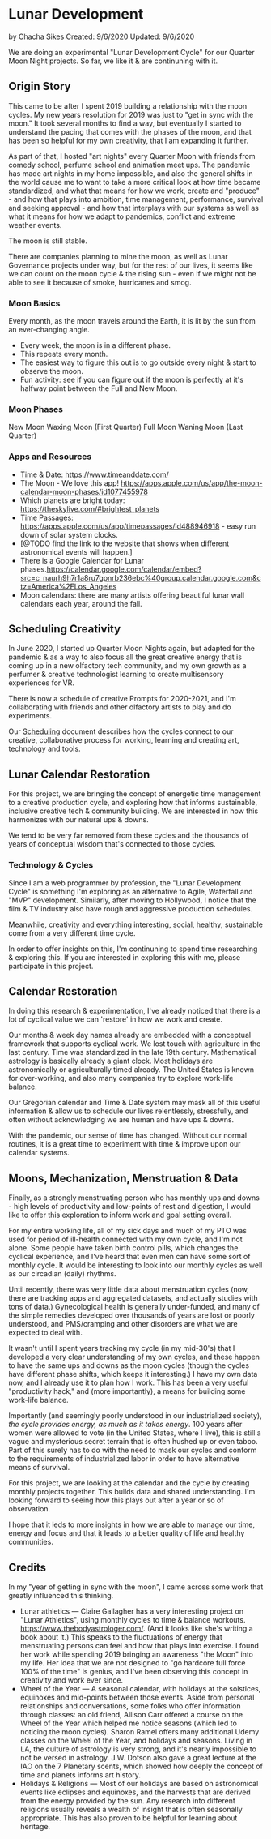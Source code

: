 # Lunar Development
by Chacha Sikes
Created: 9/6/2020
Updated: 9/6/2020

We are doing an experimental "Lunar Development Cycle" for our Quarter Moon Night projects.
So far, we like it & are continuning with it.

## Origin Story
This came to be after I spent 2019 building a relationship with the moon cycles. My new years resolution for 2019 was just to "get in sync with the moon." It took several months to find a way, but eventually I started to understand the pacing that comes with the phases of the moon, and that has been so helpful for my own creativity, that I am expanding it further.

As part of that, I hosted "art nights" every Quarter Moon with friends from comedy school, perfume school and animation meet ups. The pandemic has made art nights in my home impossible, and also the general shifts in the world cause me to want to take a more critical look at how time became standardized, and what that means for how we work, create and "produce" - and how that plays into ambition, time management, performance, survival and seeking approval - and how that interplays with our systems as well as what it means for how we adapt to pandemics, conflict and extreme weather events.

The moon is still stable.

There are companies planning to mine the moon, as well as Lunar Governance projects under way, but for the rest of our lives, it seems like we can count on the moon cycle & the rising sun - even if we might not be able to see it because of smoke, hurricanes and smog.

### Moon Basics
Every month, as the moon travels around the Earth, it is lit by the sun from an ever-changing angle.
* Every week, the moon is in a different phase.
* This repeats every month.
* The easiest way to figure this out is to go outside every night & start to observe the moon.
* Fun activity: see if you can figure out if the moon is perfectly at it's halfway point between the Full and New Moon.

### Moon Phases
New Moon
Waxing Moon (First Quarter)
Full Moon
Waning Moon (Last Quarter)

### Apps and Resources
* Time & Date: https://www.timeanddate.com/
* The Moon - We love this app! https://apps.apple.com/us/app/the-moon-calendar-moon-phases/id1077455978
* Which planets are bright today: https://theskylive.com/#brightest_planets
* Time Passages: https://apps.apple.com/us/app/timepassages/id488946918 - easy run down of solar system clocks.
* [@TODO find the link to the website that shows when different astronomical events will happen.]
* There is a Google Calendar for Lunar phases.https://calendar.google.com/calendar/embed?src=c_naurh9h7r1a8ru7gpnrb236ebc%40group.calendar.google.com&ctz=America%2FLos_Angeles
* Moon calendars: there are many artists offering beautiful lunar wall calendars each year, around the fall.

## Scheduling Creativity
In June 2020, I started up Quarter Moon Nights again, but adapted for the pandemic & as a way to also focus all the great creative energy that is coming up in a new olfactory tech community, and my own growth as a perfumer & creative technologist learning to create multisensory experiences for VR.

There is now a schedule of creative Prompts for 2020-2021, and I'm collaborating with friends and other olfactory artists to play and do experiments.

Our [Scheduling](Scheduling.md) document describes how the cycles connect to our creative, collaborative process for working, learning and creating art, technology and tools.

## Lunar Calendar Restoration
For this project, we are bringing the concept of energetic time management to a creative production cycle, and exploring how that informs sustainable, inclusive creative tech & community building. We are interested in how this harmonizes with our natural ups & downs.

We tend to be very far removed from these cycles and the thousands of years of conceptual wisdom that's connected to those cycles.

### Technology & Cycles
Since I am a web programmer by profession, the "Lunar Development Cycle" is something I'm exploring as an alternative to Agile, Waterfall and "MVP" development. Similarly, after moving to Hollywood, I notice that the film & TV industry also have rough and aggressive production schedules.

Meanwhile, creativity and everything interesting, social, healthy, sustainable come from a very different time cycle.

In order to offer insights on this, I'm continuning to spend time researching & exploring this. If you are interested in exploring this with me, please participate in this project.

## Calendar Restoration
In doing this research & experimentation, I've already noticed that there is a lot of cyclical value we can 'restore' in how we work and create.

Our months & week day names already are embedded with a conceptual framework that supports cyclical work.
We lost touch with agriculture in the last century.
Time was standardized in the late 19th century.
Mathematical astrology is basically already a giant clock.
Most holidays are astronomically or agriculturally timed already.
The United States is known for over-working, and also many companies try to explore work-life balance.

Our Gregorian calendar and Time & Date system may mask all of this useful information & allow us to schedule our lives relentlessly, stressfully, and often without acknowledging we are human and have ups & downs.

With the pandemic, our sense of time has changed.
Without our normal routines, it is a great time to experiment with time & improve upon our calendar systems.

## Moons, Mechanization, Menstruation & Data
Finally, as a strongly menstruating person who has monthly ups and downs - high levels of productivity and low-points of rest and digestion, I would like to offer this exploration to inform work and goal setting overall.

For my entire working life, all of my sick days and much of my PTO was used for period of ill-health connected with my own cycle, and I'm not alone. Some people have taken birth control pills, which changes the cyclical experience, and I've heard that even men can have some sort of monthly cycle. It would be interesting to look into our monthly cycles as well as our circadian (daily) rhythms.

Until recently, there was very little data about menstruation cycles (now, there are tracking apps and aggregated datasets, and actually studies with tons of data.) Gynecological health is generally under-funded, and many of the simple remedies developed over thousands of years are lost or poorly understood, and PMS/cramping and other disorders are what we are expected to deal with.

It wasn't until I spent years tracking my cycle (in my mid-30's) that I developed a very clear understanding of my own cycles, and these happen to have the same ups and downs as the moon cycles (though the cycles have different phase shifts, which keeps it interesting.) I have my own data now, and I already use it to plan how I work. This has been a very useful "productivity hack," and (more importantly), a means for building some work-life balance.

Importantly (and seemingly poorly understood in our industrialized society), *the cycle provides energy, as much as it takes energy*. 100 years after women were allowed to vote (in the United States, where I live), this is still a vague and mysterious secret terrain that is often hushed up or even taboo. Part of this surely has to do with the need to mask our cycles and conform to the requirements of industrialized labor in order to have alternative means of survival.

For this project, we are looking at the calendar and the cycle by creating monthly projects together. This builds data and shared understanding. I'm looking forward to seeing how this plays out after a year or so of observation.

I hope that it leds to more insights in how we are able to manage our time, energy and focus and that it leads to a better quality of life and healthy communities.

## Credits
In my "year of getting in sync with the moon", I came across some work that greatly influenced this thinking.

* Lunar athletics — Claire Gallagher has a very interesting project on "Lunar Athletics", using monthly cycles to time & balance workouts. https://www.thebodyastrologer.com/. (And it looks like she's writing a book about it.) This speaks to the fluctuations of energy that menstruating persons can feel and how that plays into exercise. I found her work while spending 2019 bringing an awareness "the Moon" into my life. Her idea that we are not designed to "go hardcore full force 100% of the time" is genius, and I've been observing this concept in creativity and work ever since.
* Wheel of the Year — A seasonal calendar, with holidays at the solstices, equinoxes and mid-points between those events. Aside from personal relationships and conversations, some folks who offer information through classes: an old friend, Allison Carr offered a course on the Wheel of the Year which helped me notice seasons (which led to noticing the moon cycles). Sharon Ramel offers many additional Udemy classes on the Wheel of the Year, and holidays and seasons. Living in LA, the culture of astrology is very strong, and it's nearly impossible to not be versed in astrology. J.W. Dotson also gave a great lecture at the IAO on the 7 Planetary scents, which showed how deeply the concept of time and planets informs art history.
* Holidays & Religions — Most of our holidays are based on astronomical events like eclipses and equinoxes, and the harvests that are derived from the energy provided by the sun. Any research into different religions usually reveals a wealth of insight that is often seasonally appropriate. This has also proven to be helpful for learning about heritage.
